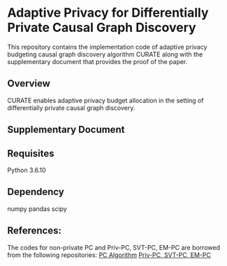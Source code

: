 # Adaptive Privacy for Differentially Private Causal Graph Discovery
This repository contains the implementation code of adaptive privacy budgeting causal graph discovery algorithm CURATE along with the supplementary document that provides the proof of the paper.
## Overview
CURATE enables adaptive privacy budget allocation in the setting of differentially private causal graph discovery. 

## Supplementary Document

## Requisites
Python 3.6.10
## Dependency
numpy
pandas
scipy
## References:
The codes for non-private PC and Priv-PC, SVT-PC, EM-PC are borrowed from the following repositories:
[PC Algorithm](https://github.com/keiichishima/pcalg) 
[Priv-PC, SVT-PC, EM-PC](https://github.com/sunblaze-ucb/Priv-PC-Differentially-Private-Causal-Graph-Discovery)
